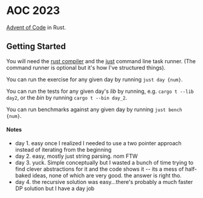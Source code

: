 # AOC 2023

[Advent of Code](https://adventofcode.com/) in Rust.

## Getting Started

You will need the [rust compiler](https://rustup.rs/) and the [just](https://github.com/casey/just)
command line task runner. (The command runner is optional but it's how I've structured things).

You can run the exercise for any given day by running `just day {num}`.

You can run the tests for any given day's _lib_ by running, e.g. `cargo t --lib day2`, or the _bin_
by running `cargo t --bin day_2`.

You can run benchmarks against any given day by running `just bench {num}`.

#### Notes

- day 1. easy once I realized I needed to use a two pointer approach instead of iterating from the
  beginning
- day 2. easy, mostly just string parsing. nom FTW
- day 3. yuck. Simple conceptually but I wasted a bunch of time trying to find clever abstractions
  for it and the code shows it -- its a mess of half-baked ideas, none of which are very good. the
  answer is right tho.
- day 4. the recursive solution was easy...there's probably a much faster DP solution but I have a
  day job
